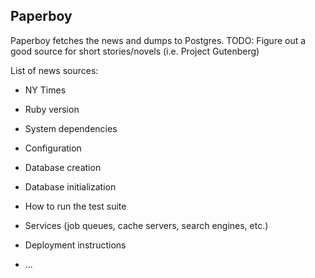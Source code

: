 ## Paperboy

Paperboy fetches the news and dumps to Postgres. TODO: Figure out a good source for short stories/novels (i.e. Project Gutenberg)

List of news sources:

- NY Times


* Ruby version

* System dependencies

* Configuration

* Database creation

* Database initialization

* How to run the test suite

* Services (job queues, cache servers, search engines, etc.)

* Deployment instructions

* ...
